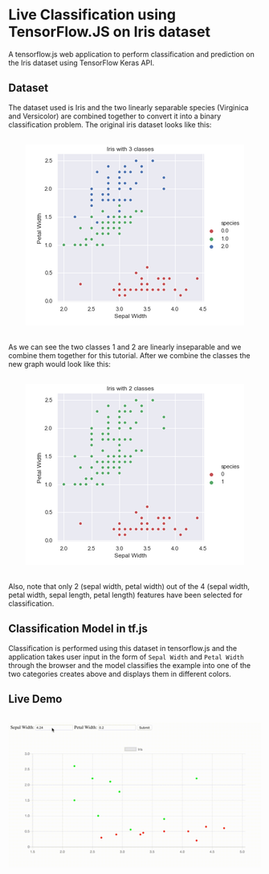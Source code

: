 # Live Classification using TensorFlow.JS on Iris dataset
A tensorflow.js web application to perform classification and prediction on the Iris dataset using TensorFlow Keras API.

## Dataset

The dataset used is Iris and the two linearly separable species (Virginica and Versicolor) are combined together to convert it into a binary classification problem. The original iris dataset looks like this:

<br>
<center> <img src = "imgs/iris_orig.png"> </center>
<br>

As we can see the two classes 1 and 2 are linearly inseparable and we combine them together for this tutorial. After we combine the classes the new graph would look like this:

<br>
<center> <img src = "imgs/iris_modified.png"> </center>
<br>

Also, note that only 2 (sepal width, petal width) out of the 4 (sepal width, petal width, sepal length, petal length) features have been selected for classification.

## Classification Model in tf.js
Classification is performed using this dataset in tensorflow.js and the application takes user input in the form of `Sepal Width` and `Petal Width` through the browser and the model classifies the example into one of the two categories creates above and displays them in different colors.

## Live Demo

<br>
<center> <img src = "imgs/iris_tfjs.gif"> </center>
<br>
